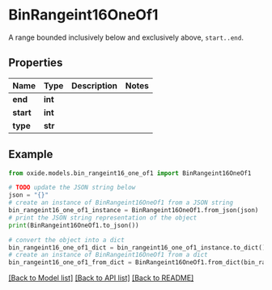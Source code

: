 # BinRangeint16OneOf1

A range bounded inclusively below and exclusively above, `start..end`.

## Properties

Name | Type | Description | Notes
------------ | ------------- | ------------- | -------------
**end** | **int** |  | 
**start** | **int** |  | 
**type** | **str** |  | 

## Example

```python
from oxide.models.bin_rangeint16_one_of1 import BinRangeint16OneOf1

# TODO update the JSON string below
json = "{}"
# create an instance of BinRangeint16OneOf1 from a JSON string
bin_rangeint16_one_of1_instance = BinRangeint16OneOf1.from_json(json)
# print the JSON string representation of the object
print(BinRangeint16OneOf1.to_json())

# convert the object into a dict
bin_rangeint16_one_of1_dict = bin_rangeint16_one_of1_instance.to_dict()
# create an instance of BinRangeint16OneOf1 from a dict
bin_rangeint16_one_of1_from_dict = BinRangeint16OneOf1.from_dict(bin_rangeint16_one_of1_dict)
```
[[Back to Model list]](../README.md#documentation-for-models) [[Back to API list]](../README.md#documentation-for-api-endpoints) [[Back to README]](../README.md)


